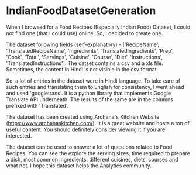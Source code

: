 # IndianFoodDatasetGeneration

When I browsed for a Food Recipes (Especially Indian Food) Dataset, I could not find one (that I could use) online. So, I decided to create one.

The dataset following fields (self-explanatory) - ['RecipeName', 'TranslatedRecipeName', 'Ingredients', 'TranslatedIngredients', 'Prep', 'Cook', 'Total', 'Servings', 'Cuisine', 'Course', 'Diet', 'Instructions', 'TranslatedInstructions']. The datset contains a csv and a xls file. Sometimes, the content in Hindi is not visible in the csv format.

So, a lot of entries in the dataset were in Hindi language. To take care of such entries and translating them to English for consistency, I went ahead and used 'googletrans'. It is a python library that implements Google Translate API underneath. The results of the same are in the columns prefixed with 'Translated'.

The dataset has been created using Archana's Kitchen Website (https://www.archanaskitchen.com/). It is a great website and hosts a ton of useful content. You should definitely consider viewing it if you are interested.

The dataset can be used to answer a lot of questions related to Food Recipes. You can see the explore the serving sizes, time required to prepare a dish, most common ingredients, different cuisines, diets, courses and what not. I hope this dataset helps the Analytics community.

